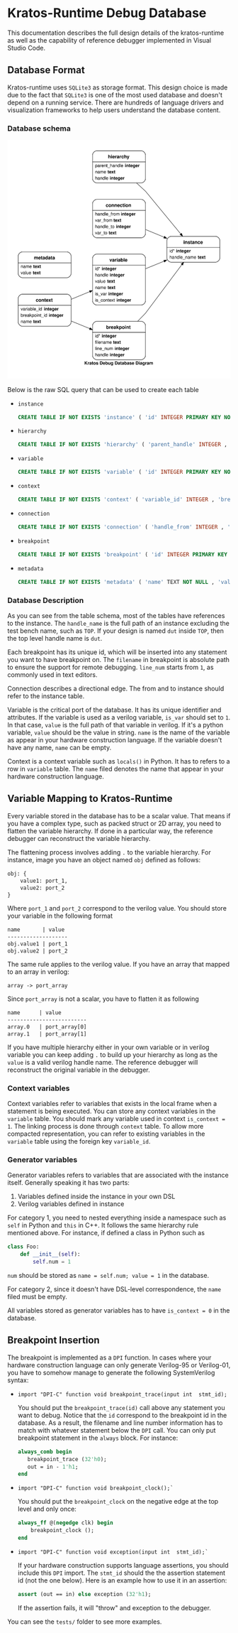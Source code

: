 Kratos-Runtime Debug Database
=============================
This documentation describes the full design details of the kratos-runtime as
well as the capability of reference debugger implemented in Visual Studio Code.

## Database Format
Kratos-runtime uses `SQLite3` as storage format. This design choice is made due
to the fact that `SQLite3` is one of the most used database and doesn't depend
on a running service. There are hundreds of language drivers and visualization
frameworks to help users understand the database content.

### Database schema
![Database graph](graph.svg)

Below is the raw SQL query that can be used to create each table
- `instance`
    ```SQL
    CREATE TABLE IF NOT EXISTS 'instance' ( 'id' INTEGER PRIMARY KEY NOT NULL , 'handle_name' TEXT NOT NULL );
    ```
- `hierarchy`
    ```SQL
    CREATE TABLE IF NOT EXISTS 'hierarchy' ( 'parent_handle' INTEGER , 'name' TEXT NOT NULL , 'handle' INTEGER , FOREIGN KEY( parent_handle ) REFERENCES instance ( id ) );
    ```
- `variable`
    ```SQL
    CREATE TABLE IF NOT EXISTS 'variable' ( 'id' INTEGER PRIMARY KEY NOT NULL , 'handle' INTEGER , 'value' TEXT NOT NULL , 'name' TEXT NOT NULL , 'is_var' INTEGER NOT NULL , 'is_context' INTEGER NOT NULL , FOREIGN KEY( handle ) REFERENCES instance ( id ) );
    ```
- `context`
    ```SQL
    CREATE TABLE IF NOT EXISTS 'context' ( 'variable_id' INTEGER , 'breakpoint_id' INTEGER , 'name' TEXT NOT NULL , FOREIGN KEY( variable_id ) REFERENCES variable ( id ) , FOREIGN KEY( breakpoint_id ) REFERENCES breakpoint ( id ) );
    ```
- `connection`
    ```SQL
    CREATE TABLE IF NOT EXISTS 'connection' ( 'handle_from' INTEGER , 'var_from' TEXT NOT NULL , 'handle_to' INTEGER , 'var_to' TEXT NOT NULL , FOREIGN KEY( handle_from ) REFERENCES instance ( id ) , FOREIGN KEY( handle_to ) REFERENCES instance ( id ) );
    ```
- `breakpoint`
    ```SQL
    CREATE TABLE IF NOT EXISTS 'breakpoint' ( 'id' INTEGER PRIMARY KEY NOT NULL , 'filename' TEXT NOT NULL , 'line_num' INTEGER NOT NULL , 'handle' INTEGER , FOREIGN KEY( handle ) REFERENCES instance ( id ) );
    ```
- `metadata`
    ```SQL
    CREATE TABLE IF NOT EXISTS 'metadata' ( 'name' TEXT NOT NULL , 'value' TEXT NOT NULL );
    ```

### Database Description
As you can see from the table schema, most of the tables have references to the
instance. The `handle_name` is the full path of an instance excluding the test bench
name, such as `TOP`. If your design is named `dut` inside `TOP`, then the top level
handle name is `dut`.

Each breakpoint has its unique id, which will be inserted into any statement you want
to have breakpoint on. The `filename` in breakpoint is absolute path to ensure the
support for remote debugging. `line_num` starts from `1`, as commonly used in text
editors.

Connection describes a directional edge. The from and to instance should refer to the
instance table.

Variable is the critical port of the database. It has its unique identifier and
attributes. If the variable is used as a verilog variable, `is_var` should set to
`1`. In that case, `value` is the full path of that variable in verilog. If it's
a python variable, `value` should be the value in string. `name` is the name of
the variable as appear in your hardware construction language. If the variable
doesn't have any name, `name` can be empty.

Context is a context variable such as `locals()` in Python. It has to refers to
a row in `variable` table. The `name` filed denotes the name that appear in your
hardware construction language.

## Variable Mapping to Kratos-Runtime
Every variable stored in the database has to be a scalar value. That means if you
have a complex type, such as packed struct or 2D array, you need to flatten the
variable hierarchy. If done in a particular way, the reference debugger can
reconstruct the variable hierarchy.

The flattening process involves adding `.` to the variable hierarchy. For instance,
image you have an object named `obj` defined as follows:
```
obj: {
    value1: port_1,
    value2: port_2
}
```
Where `port_1` and `port_2` correspond to the verilog value. You should store your
variable in the following format
```
name       | value
-------------------
obj.value1 | port_1
obj.value2 | port_2
```

The same rule applies to the verilog value. If you have an array that mapped
to an array in verilog:
```
array -> port_array
```
Since `port_array` is not a scalar, you have to flatten it as following
```
name      | value
-------------------------
array.0   | port_array[0]
array.1   | port_array[1]
```
If you have multiple hierarchy either in your own variable or in verilog variable
you can keep adding `.` to build up your hierarchy as long as the `value` is a valid
verilog handle name. The reference debugger will reconstruct the original variable
in the debugger.


### Context variables
Context variables refer to variables that exists in the local frame when a statement
is being executed. You can store any context variables in the `variable` table. You
should mark any variable used in context `is_context = 1`. The linking process
is done through `context` table. To allow more compacted
representation, you can refer to existing variables in the `variable` table using
the foreign key `variable_id`.

### Generator variables
Generator variables refers to variables that are associated with the instance itself.
Generally speaking it has two parts:
1. Variables defined inside the instance in your own DSL
2. Verilog variables defined in instance

For category 1, you need to nested everything inside a namespace such as
`self` in Python and `this` in C++. It follows the same hierarchy rule
mentioned above. For instance, if defined a class in Python such as
```Python
class Foo:
    def __init__(self):
        self.num = 1
```
`num` should be stored as `name = self.num; value = 1` in the database.

For category 2, since it doesn't have DSL-level correspondence, the `name`
filed must be empty.

All variables stored as generator variables has to have `is_context = 0`
in the database.

## Breakpoint Insertion
The breakpoint is implemented as a `DPI` function. In cases where your hardware
construction language can only generate Verilog-95 or Verilog-01, you have
to somehow manage to generate the following SystemVerilog syntax:
- ```
  import "DPI-C" function void breakpoint_trace(input int  stmt_id);
  ```
  You should put the `breakpoint_trace(id)` call above any statement you want to
  debug. Notice that the `id` correspond to the breakpoint id in the database.
  As a result, the filename and line number information has to match with
  whatever statement below the `DPI` call. You can only put breakpoint statement
  in the `always` block. For instance:
  ```SystemVerilog
  always_comb begin
     breakpoint_trace (32'h0);
     out = in - 1'h1;
  end
  ```

- ```
  import "DPI-C" function void breakpoint_clock();`
  ```
  You should put the `breakpoint_clock` on the negative edge at the top level
  and only once:
   ```SystemVerilog
   always_ff @(negedge clk) begin
       breakpoint_clock ();
   end
   ```
- ```
  import "DPI-C" function void exception(input int  stmt_id);`
  ```
  If your hardware construction supports language assertions, you should include this
  `DPI` import. The `stmt_id` should the the assertion statement id (not the one below).
  Here is an example how to use it in an assertion:
  ```SystemVerilog
  assert (out == in) else exception (32'h1);
  ```
  If the assertion fails, it will "throw" and exception to the debugger.

You can see the `tests/` folder to see more examples.
